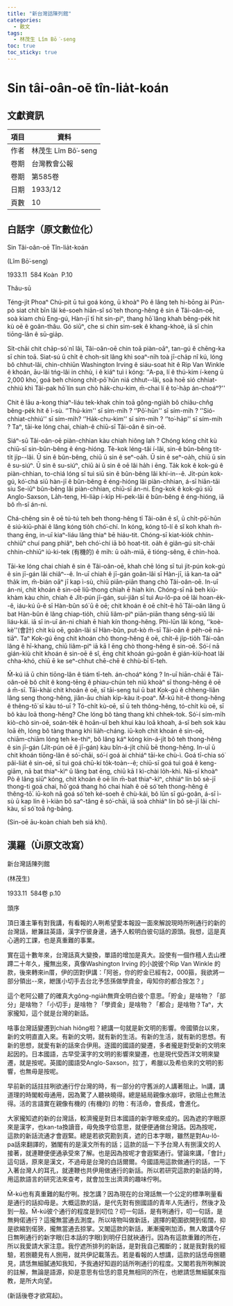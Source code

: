 ```yaml
---
title: "新台灣話陳列館"
categories:
  - 散文
tags:
  - 林茂生 Lîm Bō͘-seng
toc: true
toc_sticky: true
---
```


# Sin tâi-oân-oē tîn-lia̍t-koán

## 文獻資訊

| 項目 | 資料 |
|---|---|
| 作者 | 林茂生 Lîm Bō͘-seng |
| 卷期 | 台灣教會公報 |
| 卷期 | 第585卷 |
| 日期 | 1933/12 |
| 頁數 | 10 |

## 白話字（原文數位化）

Sin Tâi-oân-oē Tîn-lia̍t-koán

(Lîm Bō͘-seng)

1933.11  584 Koàn  P.10

Thâu-sū

Téng-ji̍t Phoaⁿ Chú-pit ū tuì goá kóng, ū khoàⁿ Pò ê lâng teh hi-bōng ài Pún-pò siat chi̍t bīn lâi ké-soeh hiān-sî só͘ teh thong-hêng ê sin ê Tâi-oân-oē, soà kiam chù Eng-gú, Hàn-jī tī hit sin-piⁿ, thang hō͘ lâng khah bêng-pe̍k hit kù oē ê goân-thâu. Gó siūⁿ, che si chin sim-sek ê khang-khoè, iā sī chin tiōng-lân ê sū-gia̍p.

Si̍t-chāi chit cha̍p-só͘ nî lâi, Tâi-oân-oē chin toā piàn-oāⁿ, tan-gú ê chēng-ka sī chin toā. Siat-sú ū chi̍t ê choh-sit lâng khì soaⁿ-ni̍h toà jī-cha̍p nî kú, lóng bô chhut-lâi, chin-chhiūn Washington Irving ê siáu-soat hit ê Rip Van Winkle ê khoán, āu-lâi tńg-lâi in chhù, i ê kiáⁿ tuì i kóng: ‘'A-pa, lí ê thú-kim í-keng ū 2,000 kho͘, goá beh chiong chi̍t-pō͘ hūn niá chhut--lâi, soà hoē sió chhiat-chhiú khì Tâi-pak hō͘ lín sun chò ha̍k-chu-kim, m̄-chai lí ê to͘-ha̍p án-choáⁿ?''

Chit ê lāu a-kong thiaⁿ-liáu tek-khak chin toā gông-ngia̍h bô chiâu-chn̂g bêng-pe̍k hit ê ì-sù. ‘'Thú-kim'' sī sím-mi̍h ? ‘'Pō͘-hūn'' sī sím-mi̍h ? ‘'Sió-chhiat-chhiú'' sī sím-mi̍h? ‘'Ha̍k-chu-kim'' sī sím-mi̍h ? ‘'to͘-ha̍p'' sī sím-mi̍h ? Taⁿ, tāi-ke lóng chai, chiah-ê chiū-sī Tâi-oân ê sin-oē.

Siáⁿ-sū Tâi-oân-oē piàn-chhian kàu chiah hiông lah ? Chóng kóng chi̍t kù chiū-sī sin-bûn-bêng ê éng-hióng. Tè-kok léng-tâi í-lâi, sin-ê bûn-bêng ti̍t-ti̍t ji̍p--lâi. Ū sin ê bûn-bêng, chiū ū sin ê seⁿ-oa̍h. Ū sin ê seⁿ-oa̍h, chiū ū sin ê su-siúⁿ. Ū sin ê su-siúⁿ, chiū ài ū sin ê oē lâi ha̍h i ēng. Ta̍k kok ê kok-gú ê piàn-chhian, to-chiá lóng sī tuì siū sin ê bûn-bêng lâi khí-in--ê. Ji̍t-pún kok-gú, kó͘-chá siū hàn-jī ê bûn-bêng ê éng-hióng lâi piàn-chhian, á-sī hiān-tāi siu Se-iûⁿ bûn-bêng lâi piàn-chhian, chiū-sī án-ni. Eng-kok ê kok-gú siū Anglo-Saxson, La̍h-teng, Hi-lia̍p í-ki̍p Hi-pek-lâi ê bûn-bêng ê éng-hióng, iā bô m̄-sī án-ni.

Chá-chêng sin ê oē tú-tú teh beh thong-hêng tī Tâi-oân ê sî, ū chi̍t-pō͘-hūn ê siú-kiū-phài ê lâng kóng tio̍h chó͘-chí. In kóng, kóng tō-lí ê sî koh khah m̄-thang ēng, in-uī kiaⁿ-liáu lâng thiaⁿ bē hiáu-tit. Chóng-sī kiat-kio̍k chhin-chhiūⁿ chuí pang phiâⁿ, beh chó͘-chí iā bô hoat-tit. oa̍h ê giân-gú si̍t-chāi chhin-chhiūⁿ iú-ki-tek (有機的) ê mi̍h: ū oa̍h-miā, ē tióng-sêng, ē chìn-hoà.

Tāi-ke lóng chai chiah ê sin ê Tâi-oân-oē, khah chē lóng sī tuì ji̍t-pún kok-gú ê sin jī-gán lâi chiâⁿ--ê. In-uī chiah ê jī-gán goân-lâi sī Hàn-jī, iā kan-ta oāⁿ tha̍k im, m̄-bián oāⁿ jī kap ì-sù, chiū piān-piān thang chò Tâi-oân-oē. In-uī án-ni, chit khoán ê sin-oē liû-thong chiah ē hiah kín. Chóng-sī nā beh kiù-khàm kàu chin, chiah ê Ji̍t-pún jī-gán, sui-jiân sī tuì Au-lô-pa oē lâi hoan-e̍k--ê, iáu-kú ū-ê sī Hàn-bûn só͘ ū ê oē; chit khoán ê oē chi̍t-ē hō͘ Tâi-oân lâng ū bat Hàn-bûn ê lâng chiap-tio̍h, chiū liâm-piⁿ piān-piān thang sêng-siū lâi liáu-kái. iā sī in-uī án-ni chiah ē hiah kín thong-hêng. Phì-lūn lâi kóng, ‘'koè-kè''(會計) chit kù oē, goân-lâi sī Hàn-bûn, put-kò m̄-sī Tâi-oân ê pe̍h-oē nā-tiāⁿ. Taⁿ Kok-gú ēng chit khoán chò thong-hêng ê oē, chi̍t-ē ji̍p-tio̍h Tâi-oân lâng ê hī-khang, chiū liâm-piⁿ iā kā I ēng chò thong-hêng ê sin-oē. Só͘-í nā gián-kiù chit khoán ê sin-oē ê sî, ēng chit khoán gú-goân ê gián-kiù-hoat lâi chha-khó, chiū ē ke seⁿ-chhut chē-chē ê chhù-bī tī-teh.

M̄-kú iā ū chin tiōng-lân ê tiám tī-teh. án-choáⁿ kóng ? In-uī hiān-chāi ê Tâi-oân-oē bô chi̍t ê kong-tēng ê phiau-chún teh niû khoàⁿ sī thong-hêng ê oē á m̄-sī. Tāi-khài chit khoán ê oē, sī tāi-seng tuì ū bat Kok-gú ê chheng-liân lâng seng thong-hêng, jiân-āu chiah ki̍p-kàu it-poaⁿ. M̄-kú hit-ê thong-hêng ê thêng-tō͘ sī kàu tó-uī ? Tó-chi̍t kù-oē, sī ū teh thông-hêng, tó-chi̍t kù oē, sī bô kàu loā thong-hêng? Che lóng bô tàng thang khì chhek-tok. Só͘-í sím-mi̍h kiò-chò sin-oē, soán-te̍k ê hoān-uî beh khui kàu loā khoah, á-sī beh sok kàu loā e̍h, lóng bô tàng thang khì lia̍h-cháng. iū-koh chit khoán ê sin-oē, chiām-chiām lóng teh ke-thiⁿ, bô lâng káⁿ kóng kin-á-ji̍t bô teh thong-hêng ê sin jī-gán (Ji̍t-pún oē ê jī-gán) kàu bîn-á-ji̍t chiū bē thong-hêng. In-uī ū chit khoán tiōng-lân ê só͘-chāi, só͘-í goá ài chhiáⁿ tāi-ke chù-ì. Goá tī-chia só͘ pâi-lia̍t ê sin-oē, sī tuì goá chū-kí to̍k-toàn--ê; chiū-sī goá tuì goá ê keng-giām, nā bat thiaⁿ-kìⁿ ū lâng bat ēng, chiū kā I kì-chài lo̍h-khì. Nā-sī khoàⁿ Pò ê lâng siūⁿ kóng, chit khoán ê oē lín m̄-bat thiaⁿ-kìⁿ, chhiáⁿ lín bô sè-jī thong-ti goá chai, hō͘ goá thang hó chai hiah ê oē só͘ teh thong-hêng ê thêng-tō͘. iū-koh nā goá só͘ teh ké-soeh ê chù-kái, bô lūn sī gú-goân, á-sī ì-sù ū kap lín ê ì-kiàn bô saⁿ-tâng ê só͘-chāi, iā soà chhiáⁿ lín bô sè-jī lâi chí-kàu, sī só͘ toā ǹg-bāng.

(Sin-oē āu-koàn chiah beh siá khí).

## 漢羅（Ùi原文改寫）

新台灣話陳列館

(林茂生)

1933.11  584卷 p.10

頭序

頂日潘主筆有對我講，有看報的人咧希望愛本報設一面來解說現時所咧通行的新的台灣話，紲兼註英語，漢字佇彼身邊，通予人較明白彼句話的源頭。我想，這是真心適的工課，也是真重難的事業。

實在這十數年來，台灣話真大變換，單語的增加是真大。設使有一個作穡人去山裡蹛二十年久，攏無出來，真像Washington Irving 的小說彼个Rip Van Winkle 的款，後來轉來in厝，伊的囝對伊講：「阿爸，你的貯金已經有2，000箍，我欲將一部分領出--來，紲匯小切手去台北予恁孫做學資金，毋知你的都合按怎？」

這个老阿公聽了的確真大gông-ngia̍h無齊全明白彼个意思。「貯金」是啥物？「部分」是啥物？「小切手」是啥物？「學資金」是啥物？「都合」是啥物？Taⁿ，大家攏知，這个就是台灣的新話。

啥事台灣話變遷到chiah hiông啦？總講一句就是新文明的影響。帝國領台以來，新的文明直直入來。有新的文明，就有新的生活。有新的生活，就有新的思想。有新的思想，就愛有新的話來合伊用。逐國的國語的變遷，多者攏是對受新的文明來起因的。日本國語，古早受漢字的文明的影響來變遷，也是現代受西洋文明來變遷，就是按呢。英國的國語受Anglo-Saxson，拉丁，希臘以及希伯來的文明的影響，也無毋是按呢。

早前新的話拄拄咧欲通行佇台灣的時，有一部分的守舊派的人講著阻止。In講，講道理的時閣較毋通用，因為驚了人聽袂曉得。總是結局親像水崩坪，欲阻止也無法得。活的言語實在親像有機的 (有機的) 的物：有活命，會長成，會進化。

大家攏知遮的新的台灣話，較濟攏是對日本國語的新字眼來成的。因為遮的字眼原來是漢字，也kan-ta換讀音，毋免換字佮意思，就便便通做台灣話。因為按呢，這款的新話流通才會遐緊。總是若欲究勘到真，遮的日本字眼，雖然是對Au-lô-pa話來翻譯的，猶閣有的是漢文所有的話；這款的話一下予台灣人有捌漢文的人接著，就連鞭便便通承受來了解。也是因為按呢才會遐緊通行。譬論來講，「會計」這句話，原來是漢文，不過毋是台灣的白話爾爾。今國語用這款做通行的話，一下入著台灣人的耳孔，就連鞭也共伊用做通行的新話。所以若研究這款的新話的時，用這款語言的研究法來查考，就會加生出濟濟的趣味佇咧。

M̄-kú也有真重難的點佇咧。按怎講？因為現在的台灣話無一个公定的標準咧量看是通行的話抑毋是。大概這款的話，是代先對有捌國語的青年人先通行，然後才及到一般。M̄-kú彼个通行的程度是到叨位？叨一句話，是有咧通行，叨一句話，是無夠偌通行？這攏無當通去測度。所以啥物叫做新話，選擇的範圍欲開到偌闊，抑是欲縮到偌狹，攏無當通去掠掌。又閣這款的新話，漸漸攏咧加添，無人敢講今仔日無咧通行的新字眼(日本話的字眼)到明仔日就袂通行。因為有這款重難的所在，所以我愛請大家注意。我佇遮所排列的新話，是對我自己獨斷的；就是我對我的經驗，若捌聽見有人捌用，就共伊記載落去。若是看報的人想講，這款的話恁毋捌聽見，請恁無細膩通知我知，予我通好知遐的話所咧通行的程度。又閣若我所咧解說的註解，無論是語源，抑是意思有佮恁的意見無相同的所在，也紲請恁無細膩來指教，是所大向望。

(新話後卷才欲寫起)。
